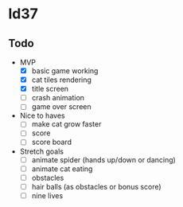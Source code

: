 # ld37



## Todo

* MVP
  - [x] basic game working
  - [x] cat tiles rendering
  - [x] title screen
  - [ ] crash animation
  - [ ] game over screen

* Nice to haves
  - [ ] make cat grow faster
  - [ ] score
  - [ ] score board

* Stretch goals
  - [ ] animate spider (hands up/down or dancing)
  - [ ] animate cat eating
  - [ ] obstacles
  - [ ] hair balls (as obstacles or bonus score)
  - [ ] nine lives
